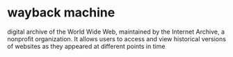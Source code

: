 # wayback machine

digital archive of the World Wide Web, maintained by the Internet Archive, a nonprofit organization. It allows users to access and view historical versions of websites as they appeared at different points in time
